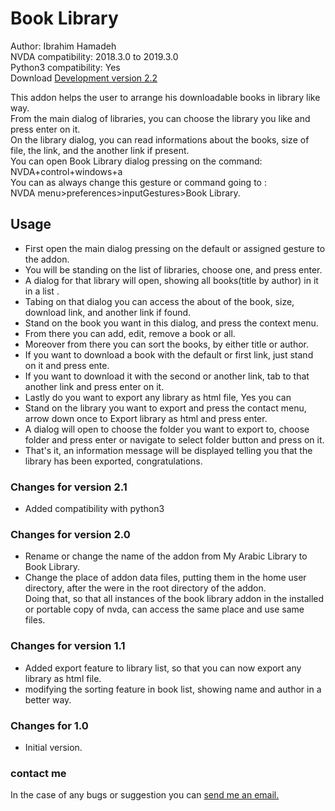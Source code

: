 # Book Library #

Author: Ibrahim Hamadeh  
NVDA compatibility: 2018.3.0 to 2019.3.0  
Python3 compatibility: Yes  
Download [Development version 2.2](https://github.com/ibrahim-s/myLibrary/releases/download/v2.2-dev/bookLibrary-2.2-dev.nvda-addon)  

This addon helps the user to arrange his downloadable books in library like way.  
From the main dialog of libraries, you can choose the library you like and press enter on it.  
On the library dialog, you can read informations about the books, size of file, the link, and the another link if present.  
You can open Book Library dialog pressing on the command: NVDA+control+windows+a  
You can as always change this gesture or command going to :  
NVDA menu>preferences>inputGestures>Book Library.  

## Usage ##

*	First open the main dialog pressing on the default or assigned gesture to the addon.  
*	You will be standing on the list of libraries, choose one, and press enter.  
*	A dialog for that library will open, showing all books(title by author) in it in a list .  
*	Tabing on that dialog you can access the about of the book, size, download link, and another link if found.  
*	Stand on the book you want in this dialog, and press the context menu.  
*	From there you can add, edit, remove a book or all.  
*	Moreover from there you can sort the books, by either title or author.  
*	If you want to download a book with the default or first link, just stand on it and press ente.  
*	If you want to download it with the second or another link, tab to that another link and press enter on it.  
*	Lastly do you want to export any library as html file, Yes you can  
*	Stand on the library you want to export and press the contact menu, arrow down once to Export library as html and press enter.  
*	A dialog will open to choose the folder you want to export to, choose folder and press enter or navigate to select folder button and press on it.  
*	That's it, an information message will be displayed telling you that the library has been exported, congratulations.  

### Changes for version 2.1 ###

*	Added compatibility with python3  

### Changes for version 2.0 ###

*	Rename or change the name of the addon from My Arabic Library to Book Library.  
*	Change the place of addon data files, putting them in the home user directory, after the were in the root directory of the addon.  
Doing that, so that all instances of the book library addon in the installed or portable copy of nvda, can access the same place and use same files.  

### Changes for version 1.1 ###

*	Added export feature to library list, so that you can now export any library as html file.  
*	modifying the sorting feature in book list, showing name and author in a better way.  

### Changes for 1.0 ###

*	Initial version.

### contact me ###

In the case of any bugs or suggestion you can [send me an email.](mailto:ibra.hamadeh@hotmail.com)

